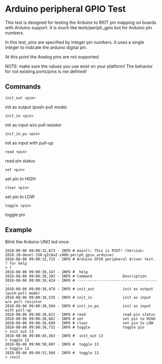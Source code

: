 # Arduino peripheral GPIO Test

This test is designed for testing the Arduino to RIOT pin mapping
on boards with Arduino support.  It is much like tests/periph_gpio
but for Arduino pin numbers.

In this test, pins are specified by integer pin numbers.
It uses a single integer to indicate the arduino digital pin.

At this point the Analog pins are not supported.

NOTE: make sure the values you use exist on your platform! The
      behavior for not existing ports/pins is not defined!

## Commands

`init_out <pin>`

   init as output (push-pull mode)

`init_in <pin>`

   init as input w/o pull resistor

`init_in_pu <pin>`

   init as input with pull-up

`read <pin>`

   read pin status

`set <pin>`

   set pin to HIGH

`clear <pin>`

   set pin to LOW

`toggle <pin>`

   toggle pin

## Example

Blink the Arduino UNO led once.

```
2018-08-06 09:00:32,673 - INFO # main(): This is RIOT! (Version: 2018.10-devel-338-g2c8a2-z400-periph_gpio_arduino)
2018-08-06 09:00:32,722 - INFO # Arduino GPIO peripheral driver test. ? for help
> ?
2018-08-06 09:00:38,347 - INFO #  help
2018-08-06 09:00:38,383 - INFO # Command              Description
2018-08-06 09:00:38,424 - INFO # ---------------------------------------
2018-08-06 09:00:38,478 - INFO # init_out             init as output (push-pull mode)
2018-08-06 09:00:38,535 - INFO # init_in              init as input w/o pull resistor
2018-08-06 09:00:38,584 - INFO # init_in_pu           init as input with pull-up
2018-08-06 09:00:38,621 - INFO # read                 read pin status
2018-08-06 09:00:38,662 - INFO # set                  set pin to HIGH
2018-08-06 09:00:38,699 - INFO # clear                set pin to LOW
2018-08-06 09:00:38,732 - INFO # toggle               toggle pin
> init_out 13
2018-08-06 09:00:45,363 - INFO #  init_out 13
> toggle 13
2018-08-06 09:00:50,897 - INFO #  toggle 13
> toggle 13
2018-08-06 09:00:53,568 - INFO #  toggle 13
> /exit
```

